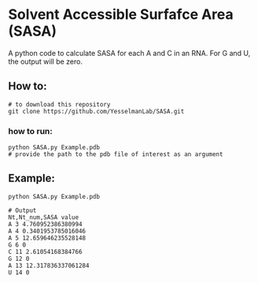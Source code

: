 # Solvent Accessible Surfafce Area (SASA)

A python code to calculate SASA for each A and C in an RNA. For G and U, the output will be zero. 

## How to:
```shell
# to download this repository
git clone https://github.com/YesselmanLab/SASA.git
```

### how to run:
```shell
python SASA.py Example.pdb
# provide the path to the pdb file of interest as an argument
```

## Example:
```shell
python SASA.py Example.pdb

# Output
Nt,Nt_num,SASA value
A 3 4.760952386380994
A 4 0.3401953785016046
A 5 12.659646235528148
G 6 0
C 11 2.61054168384766
G 12 0
A 13 12.317836337061284
U 14 0
```

